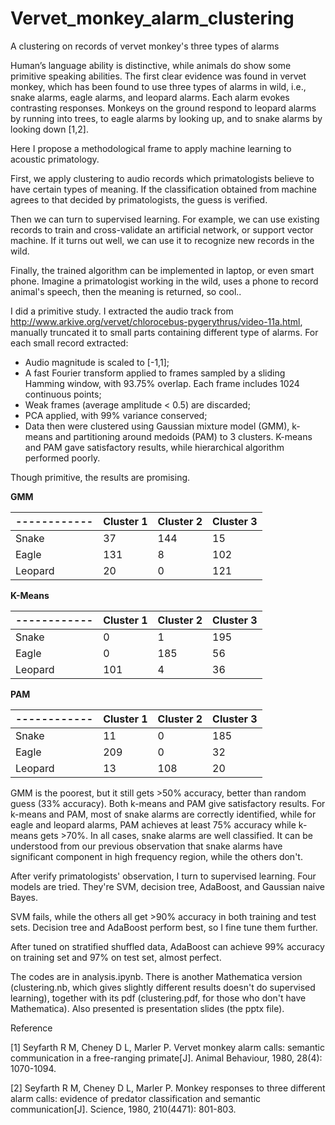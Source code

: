 # Vervet_monkey_alarm_clustering
A clustering on records of vervet monkey's three types of alarms

Human’s language ability is distinctive, while animals do show some primitive speaking abilities.
The first clear evidence was found in vervet monkey, which has been found to use three types of alarms in wild, i.e., snake alarms, eagle alarms, and leopard alarms. Each alarm evokes contrasting responses. Monkeys on the ground respond to leopard alarms by running into trees, to eagle alarms by looking up, and to snake alarms by looking down [1,2].

Here I propose a methodological frame to apply machine learning to acoustic primatology.

First, we apply clustering to audio records which primatologists believe to have certain types of meaning. If the classification obtained from machine agrees to that decided by primatologists, the guess is verified.

Then we can turn to supervised learning. For example, we can use existing records to train and cross-validate an artificial network, or support vector machine. If it turns out well, we can use it to recognize new records in the wild.

Finally, the trained algorithm can be implemented in laptop, or even smart phone. Imagine a primatologist working in the wild, uses a phone to record animal's speech, then the meaning is returned, so cool..

I did a primitive study. I extracted the audio track from http://www.arkive.org/vervet/chlorocebus-pygerythrus/video-11a.html, manually truncated it to small parts containing different type of alarms. For each small record extracted:

* Audio magnitude is scaled to [-1,1];
* A fast Fourier transform applied to frames sampled by a sliding Hamming window, with 93.75% overlap. Each frame includes 1024 continuous points;
* Weak frames (average amplitude < 0.5) are discarded;
* PCA applied, with 99% variance conserved;
* Data then were clustered using Gaussian mixture model (GMM), k-means and partitioning around medoids (PAM) to 3 clusters. K-means and PAM gave satisfactory results, while hierarchical algorithm performed poorly.

Though primitive, the results are promising.

**GMM**

------------| Cluster 1 | Cluster 2 | Cluster 3
------------|------------ | ------------- | ------------
Snake  |37|144|15
Eagle  |131|8|102
Leopard|20|0|121

**K-Means**

------------| Cluster 1 | Cluster 2 | Cluster 3
------------|------------ | ------------- | ------------
Snake  |0|1|195
Eagle  |0|185|56
Leopard|101|4|36

**PAM**

------------| Cluster 1 | Cluster 2 | Cluster 3
------------|------------ | ------------- | ------------
Snake|11|0|185
Eagle|209|0|32
Leopard|13|108|20

GMM is the poorest, but it still gets >50% accuracy, better than random guess (33% accuracy). Both k-means and PAM give satisfactory results. For k-means and PAM, most of snake alarms are correctly identified, while for eagle and leopard alarms, PAM achieves at least 75% accuracy while k-means gets >70%. In all cases, snake alarms are well classified. It can be understood from our previous observation that snake alarms have significant component in high frequency region, while the others don't.

After verify primatologists' observation, I turn to supervised learning. Four models are tried. They're SVM, decision tree, AdaBoost, and Gaussian naive Bayes.

SVM fails, while the others all get >90% accuracy in both training and test sets. Decision tree and AdaBoost perform best, so I fine tune them further.

After tuned on stratified shuffled data, AdaBoost can achieve 99% accuracy on training set and 97% on test set, almost perfect.

The codes are in analysis.ipynb. There is another Mathematica version (clustering.nb, which gives slightly different results doesn't do supervised learning), together with its pdf (clustering.pdf, for those who don't have Mathematica). Also presented is presentation slides (the pptx file).

Reference

[1] Seyfarth R M, Cheney D L, Marler P. Vervet monkey alarm calls: semantic communication in a free-ranging primate[J]. Animal Behaviour, 1980, 28(4): 1070-1094.

[2] Seyfarth R M, Cheney D L, Marler P. Monkey responses to three different alarm calls: evidence of predator classification and semantic communication[J]. Science, 1980, 210(4471): 801-803.

